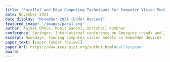 ```yaml
---
title: 'Parallel and Edge Computing Techniques for Computer Vision Models on Embedded Devices'
date: November 2021
date_display: "November 2021 (Under Review)"
featured_image: '/images/para1.png'
author: Aniket Dhole, Mohit Gandhi, Shrishail Kumbhar
conference: Springer- International conference on Emerging trends and Innovations in ICT (ICEI)	
excerpt: Nowadays, running computer vision models on embedded devices like Raspberry Pi and Nvidia Jetson has become ubiquitous. But the main issue is the limited performance on these devices due to smaller CPUs and power factors. To solve this, we have proposed research on various parallel processing techniques to get complete optimal performance of computer vision models like GoogleNet, Squeezenet, and Mobilenet on a Raspberry Pi using OpenVino Toolkit. We tested and compared these models' interpretation on factors like CPU, RAM Utilization, and Inference Time using Two Neural Compute Sticks and analyzed it on different Intel Processors. The results using Two Neural Sticks were significant than typical processors and increased by a factor of 2 to 3 for all models. So using these results, we can directly use the technique for the suitable model.
paper_text: [paper (under review)]
paper_url: https://www.icei-pict.org/author.html#callforpaper
award: 
---
```

